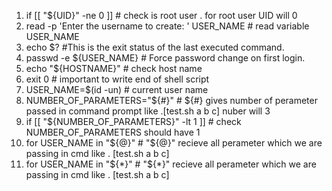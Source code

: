 1. if [[ "${UID}" -ne 0 ]]   # check is root user . for root user UID will 0
2. read -p 'Enter the username to create: ' USER_NAME   # read variable USER_NAME
3. echo $? #This is the exit status of the last executed command.
4. passwd -e ${USER_NAME} # Force password change on first login.
5. echo "${HOSTNAME}"  # check host name
6. exit 0 # important to write end of shell script
7.  USER_NAME=$(id -un) # current user name 
8. NUMBER_OF_PARAMETERS="${#}" # ${#} gives number of perameter passed in command prompt like .[test.sh a b c] nuber will 3
9. if [[ "${NUMBER_OF_PARAMETERS}" -lt 1 ]] # check NUMBER_OF_PARAMETERS should have 1
10. for USER_NAME in "${@}"  # "${@}" recieve all perameter which we are passing in cmd like . [test.sh a b c]
11. for USER_NAME in "${*}"  # "${*}" recieve all perameter which we are passing in cmd like . [test.sh a b c]
